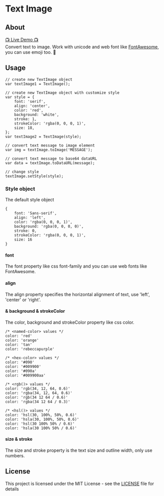 Text Image
======

## About
[📺 Live Demo 📺](https://vincent7128.github.io/text-image/)  
Convert text to image. Work with unicode and web font like [FontAwesome](http://fontawesome.io/), you can use emoji too. 🚀

## Usage

```
// create new TextImage object
var textImage1 = TextImage();

// create new TextImage object with customize style
var style = {
    font: 'serif',
    align: 'center',
    color: 'red',
    background: 'white',
    stroke: 1,
    strokeColor: 'rgba(0, 0, 0, 1)',
    size: 18,
};
var textImage2 = TextImage(style);

// convert text message to image element
var img = textImage.toImage('MESSAGE');

// convert text message to base64 dataURL
var data = textImage.toDataURL(message);

// change style
textImage.setStyle(style);
```

### Style object

The default style object

```
{
    font: 'Sans-serif',
    align: 'left',
    color: 'rgba(0, 0, 0, 1)',
    background: 'rgba(0, 0, 0, 0)',
    stroke: 0,
    strokeColor: 'rgba(0, 0, 0, 1)',
    size: 16
}
```

#### font

The font property like css font-family and you can use web fonts like FontAwesome.

#### align
The align property specifies the horizontal alignment of text, use 'left', 'center' or 'right'.

#### & background & strokeColor

The color, background and strokeColor property like css color.

```
/* <named-color> values */
color: 'red'
color: 'orange'
color: 'tan'
color: 'rebeccapurple'

/* <hex-color> values */
color: '#090'
color: '#009900'
color: '#090a'
color: '#009900aa'

/* <rgb()> values */
color: 'rgb(34, 12, 64, 0.6)'
color: 'rgba(34, 12, 64, 0.6)'
color: 'rgb(34 12 64 / 0.6)'
color: 'rgba(34 12 64 / 0.3)'

/* <hsl()> values */
color: 'hsl(30, 100%, 50%, 0.6)'
color: 'hsla(30, 100%, 50%, 0.6)'
color: 'hsl(30 100% 50% / 0.6)'
color: 'hsla(30 100% 50% / 0.6)'
```

#### size & stroke

The size and stroke property is the text size and outline width, only use numbers.

## License

This project is licensed under the MIT License - see the [LICENSE](LICENSE) file for details
